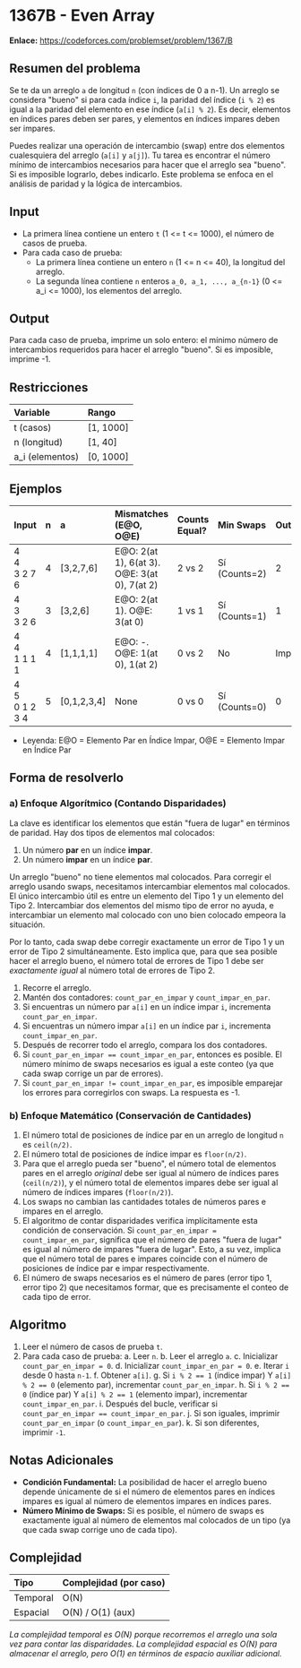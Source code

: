 # 1367B - Even Array

**Enlace:** https://codeforces.com/problemset/problem/1367/B

## Resumen del problema
Se te da un arreglo `a` de longitud `n` (con índices de 0 a n-1). Un arreglo se considera "bueno" si para cada índice `i`, la paridad del índice (`i % 2`) es igual a la paridad del elemento en ese índice (`a[i] % 2`). Es decir, elementos en índices pares deben ser pares, y elementos en índices impares deben ser impares.

Puedes realizar una operación de intercambio (swap) entre dos elementos cualesquiera del arreglo (`a[i]` y `a[j]`). Tu tarea es encontrar el número mínimo de intercambios necesarios para hacer que el arreglo sea "bueno". Si es imposible lograrlo, debes indicarlo. Este problema se enfoca en el análisis de paridad y la lógica de intercambios.

## Input
-   La primera línea contiene un entero `t` (1 <= t <= 1000), el número de casos de prueba.
-   Para cada caso de prueba:
    -   La primera línea contiene un entero `n` (1 <= n <= 40), la longitud del arreglo.
    -   La segunda línea contiene `n` enteros `a_0, a_1, ..., a_{n-1}` (0 <= a_i <= 1000), los elementos del arreglo.

## Output
Para cada caso de prueba, imprime un solo entero: el mínimo número de intercambios requeridos para hacer el arreglo "bueno". Si es imposible, imprime -1.

## Restricciones

| Variable      | Rango        |
| :------------ | :----------- |
| t (casos)     | [1, 1000]    |
| n (longitud)  | [1, 40]      |
| a_i (elementos)| [0, 1000]    |

## Ejemplos

| Input           | n | a             | Mismatches (E@O, O@E) | Counts Equal? | Min Swaps | Output |
| :-------------- | :- | :------------ | :-------------------- | :------------ | :-------- | :----- |
| 4 <br> 4 <br> 3 2 7 6 | 4 | [3,2,7,6]     | E@O: 2(at 1), 6(at 3). O@E: 3(at 0), 7(at 2) | 2 vs 2 | Sí (Counts=2) | 2         | `2`    |
| 4 <br> 3 <br> 3 2 6   | 3 | [3,2,6]     | E@O: 2(at 1). O@E: 3(at 0)            | 1 vs 1 | Sí (Counts=1) | 1         | `1`    |
| 4 <br> 4 <br> 1 1 1 1 | 4 | [1,1,1,1]     | E@O: -. O@E: 1(at 0), 1(at 2)         | 0 vs 2 | No            | Imposible | `-1`   |
| 4 <br> 5 <br> 0 1 2 3 4 | 5 | [0,1,2,3,4]   | None                  | 0 vs 0 | Sí (Counts=0) | 0         | `0`    |

* Leyenda: E@O = Elemento Par en Índice Impar, O@E = Elemento Impar en Índice Par

## Forma de resolverlo

### a) Enfoque Algorítmico (Contando Disparidades)
La clave es identificar los elementos que están "fuera de lugar" en términos de paridad. Hay dos tipos de elementos mal colocados:
1.  Un número **par** en un índice **impar**.
2.  Un número **impar** en un índice **par**.

Un arreglo "bueno" no tiene elementos mal colocados. Para corregir el arreglo usando swaps, necesitamos intercambiar elementos mal colocados. El único intercambio útil es entre un elemento del Tipo 1 y un elemento del Tipo 2. Intercambiar dos elementos del mismo tipo de error no ayuda, e intercambiar un elemento mal colocado con uno bien colocado empeora la situación.

Por lo tanto, cada swap debe corregir exactamente un error de Tipo 1 y un error de Tipo 2 simultáneamente. Esto implica que, para que sea posible hacer el arreglo bueno, el número total de errores de Tipo 1 debe ser *exactamente igual* al número total de errores de Tipo 2.

1.  Recorre el arreglo.
2.  Mantén dos contadores: `count_par_en_impar` y `count_impar_en_par`.
3.  Si encuentras un número par `a[i]` en un índice impar `i`, incrementa `count_par_en_impar`.
4.  Si encuentras un número impar `a[i]` en un índice par `i`, incrementa `count_impar_en_par`.
5.  Después de recorrer todo el arreglo, compara los dos contadores.
6.  Si `count_par_en_impar == count_impar_en_par`, entonces es posible. El número mínimo de swaps necesarios es igual a este conteo (ya que cada swap corrige un par de errores).
7.  Si `count_par_en_impar != count_impar_en_par`, es imposible emparejar los errores para corregirlos con swaps. La respuesta es -1.

### b) Enfoque Matemático (Conservación de Cantidades)
1.  El número total de posiciones de índice par en un arreglo de longitud `n` es `ceil(n/2)`.
2.  El número total de posiciones de índice impar es `floor(n/2)`.
3.  Para que el arreglo pueda ser "bueno", el número total de elementos pares en el arreglo *original* debe ser igual al número de índices pares (`ceil(n/2)`), y el número total de elementos impares debe ser igual al número de índices impares (`floor(n/2)`).
4.  Los swaps no cambian las cantidades totales de números pares e impares en el arreglo.
5.  El algoritmo de contar disparidades verifica implícitamente esta condición de conservación. Si `count_par_en_impar = count_impar_en_par`, significa que el número de pares "fuera de lugar" es igual al número de impares "fuera de lugar". Esto, a su vez, implica que el número total de pares e impares coincide con el número de posiciones de índice par e impar respectivamente.
6.  El número de swaps necesarios es el número de pares (error tipo 1, error tipo 2) que necesitamos formar, que es precisamente el conteo de cada tipo de error.

## Algoritmo
1.  Leer el número de casos de prueba `t`.
2.  Para cada caso de prueba:
    a.  Leer `n`.
    b.  Leer el arreglo `a`.
    c.  Inicializar `count_par_en_impar = 0`.
    d.  Inicializar `count_impar_en_par = 0`.
    e.  Iterar `i` desde 0 hasta `n-1`.
    f.  Obtener `a[i]`.
    g.  Si `i % 2 == 1` (índice impar) Y `a[i] % 2 == 0` (elemento par), incrementar `count_par_en_impar`.
    h.  Si `i % 2 == 0` (índice par) Y `a[i] % 2 == 1` (elemento impar), incrementar `count_impar_en_par`.
    i.  Después del bucle, verificar si `count_par_en_impar == count_impar_en_par`.
    j.  Si son iguales, imprimir `count_par_en_impar` (o `count_impar_en_par`).
    k.  Si son diferentes, imprimir `-1`.

## Notas Adicionales
*   **Condición Fundamental:** La posibilidad de hacer el arreglo bueno depende únicamente de si el número de elementos pares en índices impares es igual al número de elementos impares en índices pares.
*   **Número Mínimo de Swaps:** Si es posible, el número de swaps es exactamente igual al número de elementos mal colocados de un tipo (ya que cada swap corrige uno de cada tipo).

## Complejidad

| Tipo        | Complejidad (por caso) |
| :---------- | :--------------------- |
| Temporal    | O(N)                   |
| Espacial    | O(N) / O(1) (aux)      |

*La complejidad temporal es O(N) porque recorremos el arreglo una sola vez para contar las disparidades. La complejidad espacial es O(N) para almacenar el arreglo, pero O(1) en términos de espacio auxiliar adicional.*